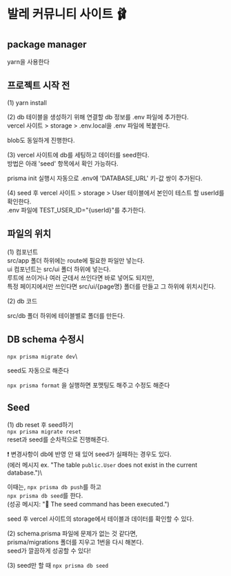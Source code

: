 # 발레 커뮤니티 사이트 🩰

## package manager

yarn을 사용한다

## 프로젝트 시작 전

(1) yarn install

(2) db 테이블을 생성하기 위해 연결할 db 정보를 .env 파일에 추가한다.\
vercel 사이트 > storage > .env.local을 .env 파일에 복붙한다.

blob도 동일하게 진행한다.

(3) vercel 사이트에 db를 세팅하고 데이터를 seed한다.\
방법은 아래 'seed' 항목에서 확인 가능하다.

prisma init 실행시 자동으로 .env에 'DATABASE_URL' 키-값 쌍이 추가된다.

(4) seed 후 vercel 사이트 > storage > User 테이블에서 본인이 테스트 할 userId를 확인한다.\
.env 파일에 TEST_USER_ID="{userId}"를 추가한다.

## 파일의 위치

(1) 컴포넌트\
src/app 폴더 하위에는 route에 필요한 파일만 넣는다.\
ui 컴포넌트는 src/ui 폴더 하위에 넣는다.\
루트에 쓰이거나 여러 군데서 쓰인다면 바로 넣어도 되지만,\
특정 페이지에서만 쓰인다면 src/ui/{page명} 폴더를 만들고 그 하위에 위치시킨다.

(2) db 코드

src/db 폴더 하위에 테이블별로 폴더를 만든다.

## DB schema 수정시

`npx prisma migrate dev`\

seed도 자동으로 해준다

`npx prisma format` 을 실행하면 포맷팅도 해주고 수정도 해준다

## Seed

(1) db reset 후 seed하기\
`npx prisma migrate reset`\
reset과 seed를 순차적으로 진행해준다.

❗️ 변경사항이 db에 반영 안 돼 있어 seed가 실패하는 경우도 있다.\
(에러 메시지 ex. "The table `public.User` does not exist in the current database.")\

이때는, `npx prisma db push`를 하고\
`npx prisma db seed`를 한다.\
(성공 메시지: "🌱 The seed command has been executed.")

seed 후 vercel 사이트의 storage에서 테이블과 데이터를 확인할 수 있다.

(2) schema.prisma 파일에 문제가 없는 것 같다면,\
prisma/migrations 폴더를 지우고 1번을 다시 해본다.\
seed가 깔끔하게 성공할 수 있다!

(3) seed만 할 때
`npx prisma db seed`
